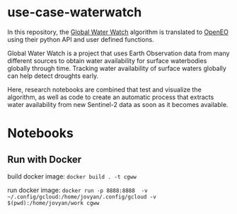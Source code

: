 # use-case-waterwatch

In this repository, the [Global Water Watch](https://www.globalwaterwatch.io/) algorithm is
translated to [OpenEO](https://openeo.org/) using their python API and user defined functions.

Global Water Watch is a project that uses Earth Observation data from many different sources
to obtain water availability for surface waterbodies globally through time. Tracking water
availability of surface waters globally can help detect droughts early.

Here, research notebooks are combined that test and visualize the algorithm, as well as code to
create an automatic process that extracts water availability from new Sentinel-2 data as soon as
it becomes available.

# Notebooks

## Run with Docker
build docker image:
`docker build . -t cgww`

run docker image:
`docker run -p 8888:8888  -v ~/.config/gcloud:/home/jovyan/.config/gcloud -v $(pwd):/home/jovyan/work cgww`
